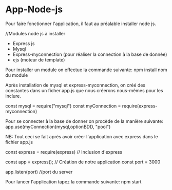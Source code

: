 # App-Node-js

Pour faire fonctionner l'application, il faut au préalable installer node js.

//Modules node js à installer
- Express js
- Mysql
- Express-myconnection (pour réaliser la connection à la base de donnée)
- ejs (moteur de template)

Pour installer un module on effectue la commande suivante:
npm install nom du module

Après installation de mysql et express-myconnection, on créé des constantes dans un ficher app.js que nous créerons nous-mêmes pour les inclure.

const mysql = require("mysql")
const myConnection = require(express-myconnection)

Pour se connecter à la base de donner on procède de la manière suivante:
app.use(myConnection(mysql,optionBDD, "pool")

NB: Tout ceci se fait après avoir créer l'application avec express dans le fichier app.js

const express = require(express) // Inclusion d'express

const app = express(); // Création de notre application
const port = 3000 

app.listen(port) //port du server

Pour lancer l'application tapez la commande suivante:
npm start
